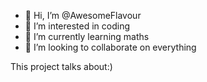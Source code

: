 - 👋 Hi, I’m @AwesomeFlavour
- 👀 I’m interested in coding
- 🌱 I’m currently learning maths
- 💞️ I’m looking to collaborate on everything

This project talks about:)
